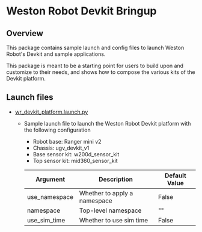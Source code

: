 # Weston Robot Devkit Bringup

## Overview
This package contains sample launch and config files to launch Weston Robot's Devkit and sample applications.

This package is meant to be a starting point for users to build upon and customize to their needs, and shows how to compose the various kits of the Devkit platform.

## Launch files
* [wr_devkit_platform.launch.py](./launch/platform/wr_devkit_platform.launch.py)
  * Sample launch file to launch the Weston Robot Devkit platform with the following configuration
    * Robot base: Ranger mini v2
    * Chassis: ugv_devkit_v1
    * Base sensor kit: w200d_sensor_kit
    * Top sensor kit: mid360_sensor_kit
  
    | Argument      | Description                  | Default Value |
    | ------------- | ---------------------------- | ------------- |
    | use_namespace | Whether to apply a namespace | False         |
    | namespace     | Top-level namespace          | ""            |
    | use_sim_time  | Whether to use sim time      | False         |